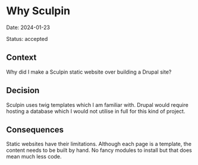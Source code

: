 # Why Sculpin

Date: 2024-01-23

Status: accepted

## Context

Why did I make a Sculpin static website over building a Drupal site?

## Decision

Sculpin uses twig templates which I am familiar with.  Drupal would require hosting a database which I would not utilise in full for this kind of project.

## Consequences
Static websites have their limitations.  Although each page is a template, the content needs to be built by hand.  No fancy modules to install but that does mean much less code.
